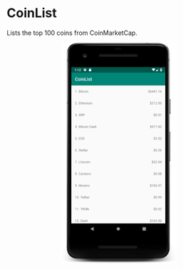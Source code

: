 # CoinList

Lists the top 100 coins from CoinMarketCap.

<p align="center">
    <img src="./screenshots/01.png" width="260">
</p>
